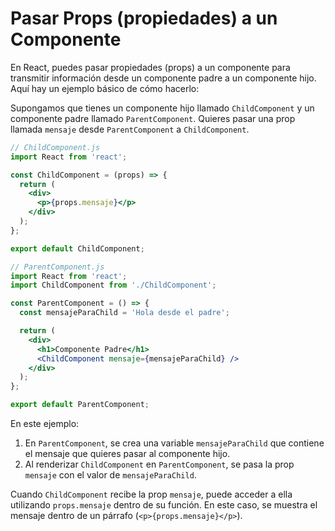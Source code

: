 # Pasar Props (propiedades) a un Componente

En React, puedes pasar propiedades (props) a un componente para transmitir información desde un componente padre a un componente hijo. Aquí hay un ejemplo básico de cómo hacerlo:

Supongamos que tienes un componente hijo llamado `ChildComponent` y un componente padre llamado `ParentComponent`. Quieres pasar una prop llamada `mensaje` desde `ParentComponent` a `ChildComponent`.

```jsx
// ChildComponent.js
import React from 'react';

const ChildComponent = (props) => {
  return (
    <div>
      <p>{props.mensaje}</p>
    </div>
  );
};

export default ChildComponent;
```

```jsx
// ParentComponent.js
import React from 'react';
import ChildComponent from './ChildComponent';

const ParentComponent = () => {
  const mensajeParaChild = 'Hola desde el padre';

  return (
    <div>
      <h1>Componente Padre</h1>
      <ChildComponent mensaje={mensajeParaChild} />
    </div>
  );
};

export default ParentComponent;
```

En este ejemplo:

1. En `ParentComponent`, se crea una variable `mensajeParaChild` que contiene el mensaje que quieres pasar al componente hijo.
2. Al renderizar `ChildComponent` en `ParentComponent`, se pasa la prop `mensaje` con el valor de `mensajeParaChild`.

Cuando `ChildComponent` recibe la prop `mensaje`, puede acceder a ella utilizando `props.mensaje` dentro de su función. En este caso, se muestra el mensaje dentro de un párrafo (`<p>{props.mensaje}</p>`).


